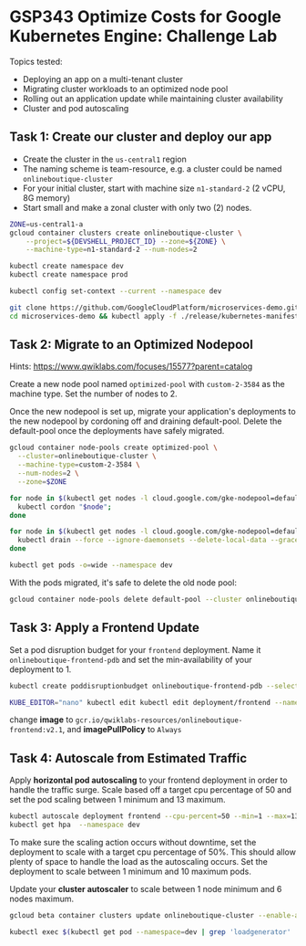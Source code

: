 # GSP343 Optimize Costs for Google Kubernetes Engine: Challenge Lab

Topics tested:

- Deploying an app on a multi-tenant cluster
- Migrating cluster workloads to an optimized node pool
- Rolling out an application update while maintaining cluster availability
- Cluster and pod autoscaling


## Task 1: Create our cluster and deploy our app

- Create the cluster in the `us-central1` region
- The naming scheme is team-resource, e.g. a cluster could be named `onlineboutique-cluster`
- For your initial cluster, start with machine size `n1-standard-2` (2 vCPU, 8G memory)
- Start small and make a zonal cluster with only two (2) nodes.


```bash
ZONE=us-central1-a
gcloud container clusters create onlineboutique-cluster \
    --project=${DEVSHELL_PROJECT_ID} --zone=${ZONE} \
    --machine-type=n1-standard-2 --num-nodes=2

kubectl create namespace dev
kubectl create namespace prod

kubectl config set-context --current --namespace dev

git clone https://github.com/GoogleCloudPlatform/microservices-demo.git &&
cd microservices-demo && kubectl apply -f ./release/kubernetes-manifests.yaml --namespace dev

```

## Task 2: Migrate to an Optimized Nodepool

Hints: https://www.qwiklabs.com/focuses/15577?parent=catalog

Create a new node pool named `optimized-pool` with `custom-2-3584` as the machine type. Set the number of nodes to 2.

Once the new nodepool is set up, migrate your application's deployments to the new nodepool by cordoning off and draining default-pool. Delete the default-pool once the deployments have safely migrated.

```bash
gcloud container node-pools create optimized-pool \
  --cluster=onlineboutique-cluster \
  --machine-type=custom-2-3584 \
  --num-nodes=2 \
  --zone=$ZONE

for node in $(kubectl get nodes -l cloud.google.com/gke-nodepool=default-pool -o=name); do
  kubectl cordon "$node";
done

for node in $(kubectl get nodes -l cloud.google.com/gke-nodepool=default-pool -o=name); do
  kubectl drain --force --ignore-daemonsets --delete-local-data --grace-period=10 "$node";
done

kubectl get pods -o=wide --namespace dev

```

With the pods migrated, it's safe to delete the old node pool:


```bash
gcloud container node-pools delete default-pool --cluster onlineboutique-cluster --zone $ZONE

```


## Task 3: Apply a Frontend Update

Set a pod disruption budget for your `frontend` deployment. Name it `onlineboutique-frontend-pdb` and set the min-availability of your deployment to 1.

```bash
kubectl create poddisruptionbudget onlineboutique-frontend-pdb --selector app=frontend --min-available 1  --namespace dev

KUBE_EDITOR="nano" kubectl edit kubectl edit deployment/frontend --namespace dev

```

change **image** to `gcr.io/qwiklabs-resources/onlineboutique-frontend:v2.1`, and
**imagePullPolicy** to `Always`


## Task 4: Autoscale from Estimated Traffic

Apply **horizontal pod autoscaling** to your frontend deployment in order to handle the traffic surge. Scale based off a target cpu percentage of 50 and set the pod scaling between 1 minimum and 13 maximum.


```bash
kubectl autoscale deployment frontend --cpu-percent=50 --min=1 --max=13  --namespace dev
kubectl get hpa  --namespace dev

```

To make sure the scaling action occurs without downtime, set the deployment to scale with a target cpu percentage of 50%. This should allow plenty of space to handle the load as the autoscaling occurs. Set the deployment to scale between 1 minimum and 10 maximum pods.

Update your **cluster autoscaler** to scale between 1 node minimum and 6 nodes maximum.

```bash
gcloud beta container clusters update onlineboutique-cluster --enable-autoscaling --min-nodes 1 --max-nodes 6 --zone $ZONE

```


```bash
kubectl exec $(kubectl get pod --namespace=dev | grep 'loadgenerator' | cut -f1 -d ' ') -it --namespace=dev -- bash -c "export USERS=8000; sh ./loadgen.sh"

```